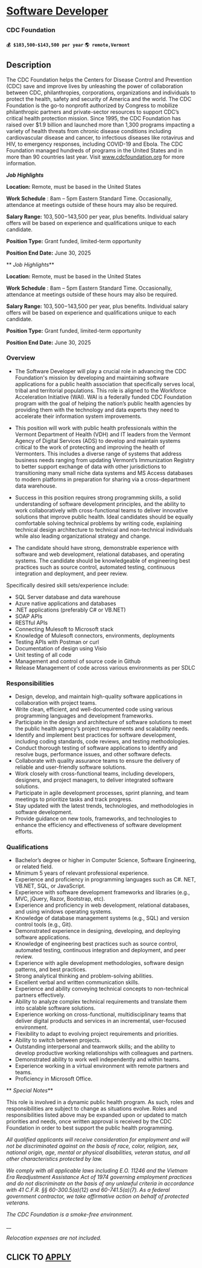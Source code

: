 # [Software Developer](https://www.remotewlb.com/apply/software-developer-131364)  
### CDC Foundation  
#### `💰 $103,500-$143,500 per year` `🌎 remote,Vermont`  

## Description

The CDC Foundation helps the Centers for Disease Control and Prevention (CDC) save and improve lives by unleashing the power of collaboration between CDC, philanthropies, corporations, organizations and individuals to protect the health, safety and security of America and the world. The CDC Foundation is the go-to nonprofit authorized by Congress to mobilize philanthropic partners and private-sector resources to support CDC’s critical health protection mission. Since 1995, the CDC Foundation has raised over $1.9 billion and launched more than 1,300 programs impacting a variety of health threats from chronic disease conditions including cardiovascular disease and cancer, to infectious diseases like rotavirus and HIV, to emergency responses, including COVID-19 and Ebola. The CDC Foundation managed hundreds of programs in the United States and in more than 90 countries last year. Visit www.cdcfoundation.org for more information.

  

**_Job Highlights_**

**Location:** Remote, must be based in the United States

**Work Schedule** : 8am – 5pm Eastern Standard Time. Occasionally, attendance at meetings outside of these hours may also be required.

 **Salary Range:** $103,500-$143,500 per year, plus benefits. Individual salary offers will be based on experience and qualifications unique to each candidate.

**Position Type:** Grant funded, limited-term opportunity

**Position End Date:** June 30, 2025

  

 ** _Job Highlights_**

**Location:** Remote, must be based in the United States

**Work Schedule** : 8am – 5pm Eastern Standard Time. Occasionally, attendance at meetings outside of these hours may also be required.

 **Salary Range:** $103,500-$143,500 per year, plus benefits. Individual salary offers will be based on experience and qualifications unique to each candidate.

**Position Type:** Grant funded, limited-term opportunity

**Position End Date:** June 30, 2025

  

### Overview

* The Software Developer will play a crucial role in advancing the CDC Foundation's mission by developing and maintaining software applications for a public health association that specifically serves local, tribal and territorial populations. This role is aligned to the Workforce Acceleration Initiative (WAI). WAI is a federally funded CDC Foundation program with the goal of helping the nation’s public health agencies by providing them with the technology and data experts they need to accelerate their information system improvements.

  

* This position will work with public health professionals within the Vermont Department of Health (VDH) and IT leaders from the Vermont Agency of Digital Services (ADS) to develop and maintain systems critical to the work of protecting and improving the health of Vermonters. This includes a diverse range of systems that address business needs ranging from updating Vermont’s Immunization Registry to better support exchange of data with other jurisdictions to transitioning many small niche data systems and MS Access databases to modern platforms in preparation for sharing via a cross-department data warehouse. 

  

* Success in this position requires strong programming skills, a solid understanding of software development principles, and the ability to work collaboratively with cross-functional teams to deliver innovative solutions that improve public health. Ideal candidates should be equally comfortable solving technical problems by writing code, explaining technical design architecture to technical and non-technical individuals while also leading organizational strategy and change.

  

* The candidate should have strong, demonstrable experience with software and web development, relational databases, and operating systems. The candidate should be knowledgeable of engineering best practices such as source control, automated testing, continuous integration and deployment, and peer review. 

  

Specifically desired skill sets/experience include:

* SQL Server database and data warehouse 
* Azure native applications and databases
* .NET applications (preferably C# or VB.NET) 
* SOAP APIs
* RESTful APIs 
* Connecting Mulesoft to Microsoft stack 
* Knowledge of Mulesoft connectors, environments, deployments 
* Testing APIs with Postman or curl
* Documentation of design using Visio
* Unit testing of all code
* Management and control of source code in Github
* Release Management of code across various environments as per SDLC

  

  

### Responsibilities

* Design, develop, and maintain high-quality software applications in collaboration with project teams.
* Write clean, efficient, and well-documented code using various programming languages and development frameworks.
* Participate in the design and architecture of software solutions to meet the public health agency’s project requirements and scalability needs.
* Identify and implement best practices for software development, including coding standards, code reviews, and testing methodologies.
* Conduct thorough testing of software applications to identify and resolve bugs, performance issues, and other software defects.
* Collaborate with quality assurance teams to ensure the delivery of reliable and user-friendly software solutions.
* Work closely with cross-functional teams, including developers, designers, and project managers, to deliver integrated software solutions.
* Participate in agile development processes, sprint planning, and team meetings to prioritize tasks and track progress.
* Stay updated with the latest trends, technologies, and methodologies in software development.
* Provide guidance on new tools, frameworks, and technologies to enhance the efficiency and effectiveness of software development efforts.

  

### Qualifications

* Bachelor’s degree or higher in Computer Science, Software Engineering, or related field.
* Minimum 5 years of relevant professional experience.
* Experience and proficiency in programming languages such as C#. NET, VB.NET, SQL, or JavaScript.
* Experience with software development frameworks and libraries (e.g., MVC, jQuery, Razor, Bootstrap, etc).
* Experience and proficiency in web development, relational databases, and using windows operating systems.
* Knowledge of database management systems (e.g., SQL) and version control tools (e.g., Git).
* Demonstrated experience in designing, developing, and deploying software applications.
* Knowledge of engineering best practices such as source control, automated testing, continuous integration and deployment, and peer review.
* Experience with agile development methodologies, software design patterns, and best practices.
* Strong analytical thinking and problem-solving abilities.
* Excellent verbal and written communication skills.
* Experience and ability conveying technical concepts to non-technical partners effectively.
* Ability to analyze complex technical requirements and translate them into scalable software solutions.
* Experience working on cross-functional, multidisciplinary teams that deliver digital products and services in an incremental, user-focused environment.
* Flexibility to adapt to evolving project requirements and priorities.
* Ability to switch between projects.
* Outstanding interpersonal and teamwork skills; and the ability to develop productive working relationships with colleagues and partners.
* Demonstrated ability to work well independently and within teams.
* Experience working in a virtual environment with remote partners and teams.
* Proficiency in Microsoft Office.

  

 ** _Special Notes_**

This role is involved in a dynamic public health program. As such, roles and responsibilities are subject to change as situations evolve. Roles and responsibilities listed above may be expanded upon or updated to match priorities and needs, once written approval is received by the CDC Foundation in order to best support the public health programming.

  

_All qualified applicants will receive consideration for employment and will not be discriminated against on the basis of race, color, religion, sex, national origin, age, mental or physical disabilities, veteran status, and all other characteristics protected by law._

  

 _We comply with all applicable laws including E.O. 11246 and the Vietnam Era Readjustment Assistance Act of 1974 governing employment practices and do not discriminate on the basis of any unlawful criteria in accordance with 41 C.F.R. §§ 60-300.5(a)(12) and 60-741.5(a)(7). As a federal government contractor, we take affirmative action on behalf of protected veterans._

  

 _The CDC Foundation is a smoke-free environment._

 __

_Relocation expenses are not included._

  
## CLICK TO [APPLY](https://www.remotewlb.com/apply/software-developer-131364)

